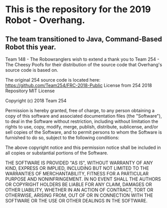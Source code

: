 # This is the repository for the 2019 Robot - Overhang.

## The team transitioned to Java, Command-Based Robot this year.

Team 148 - The Robowranglers wish to extend a thank you to 
Team 254 - The Cheesy Poofs for their distribution of the source code that Overhang's source code is based on.

The original 254 source code is located here: https://github.com/Team254/FRC-2018-Public
License from 254 2018 Repository
MIT License

Copyright (c) 2018 Team 254

Permission is hereby granted, free of charge, to any person obtaining a copy
of this software and associated documentation files (the "Software"), to deal
in the Software without restriction, including without limitation the rights
to use, copy, modify, merge, publish, distribute, sublicense, and/or sell
copies of the Software, and to permit persons to whom the Software is
furnished to do so, subject to the following conditions:

The above copyright notice and this permission notice shall be included in all
copies or substantial portions of the Software.

THE SOFTWARE IS PROVIDED "AS IS", WITHOUT WARRANTY OF ANY KIND, EXPRESS OR
IMPLIED, INCLUDING BUT NOT LIMITED TO THE WARRANTIES OF MERCHANTABILITY,
FITNESS FOR A PARTICULAR PURPOSE AND NONINFRINGEMENT. IN NO EVENT SHALL THE
AUTHORS OR COPYRIGHT HOLDERS BE LIABLE FOR ANY CLAIM, DAMAGES OR OTHER
LIABILITY, WHETHER IN AN ACTION OF CONTRACT, TORT OR OTHERWISE, ARISING FROM,
OUT OF OR IN CONNECTION WITH THE SOFTWARE OR THE USE OR OTHER DEALINGS IN THE
SOFTWARE.
